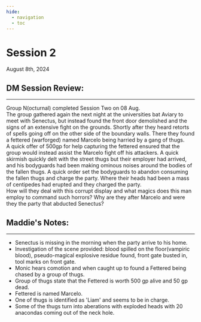 ```yaml
---
hide:
  - navigation
  - toc
---
```


# Session 2
August 8th, 2024

## DM Session Review:

---

Group N(octurnal) completed Session Two on 08 Aug.<br>
The group gathered again the next night at the universities bat Aviary to meet with Senectus, but instead found the front door demolished and the signs of an extensive fight on the grounds.  Shortly after they heard retorts of spells going off on the other side of the boundary walls.  There they found a fettered (warforged) named Marcelo being harried by a gang of thugs.<br>
A quick offer of 500gp for help capturing the fettered ensured that the group would instead assist the Marcelo fight off his attackers.  A quick skirmish quickly delt with the street thugs but their employer had arrived, and his bodyguards had been making ominous noises around the bodies of the fallen thugs.  A quick order set the bodyguards to abandon consuming the fallen thugs and charge the party.  Where their heads had been a mass of centipedes had erupted and they charged the party.<br>
How will they deal with this corrupt display and what magics does this man employ to command such horrors?  Why are they after Marcelo and were they the party that abducted Senectus?

## Maddie's Notes:

---

- Senectus is missing in the morning when the party arrive to his home.
- Investigation of the scene provided: blood spilled on the floor(vampiric blood), pseudo-magical explosive residue found, front gate busted in, tool marks on front gate.
- Monic hears comotion and when caught up to found a Fettered being chased by a group of thugs.
- Group of thugs state that the Fettered is worth 500 gp alive and 50 gp dead.
- Fettered is named Marcelo.
- One of thugs is identified as 'Liam' and seems to be in charge.
- Some of the thugs turn into aberations with exploded heads with 20 anacondas coming out of the neck hole.
